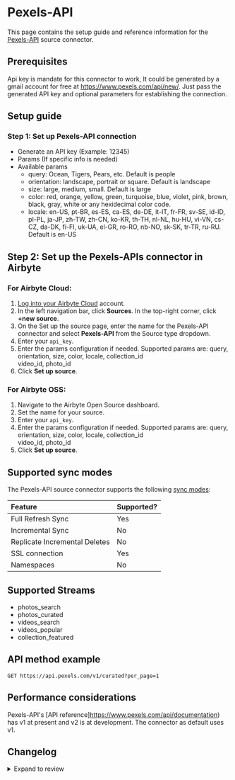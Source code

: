 # Pexels-API

This page contains the setup guide and reference information for the [Pexels-API](https://www.pexels.com/api/documentation) source connector.

## Prerequisites

Api key is mandate for this connector to work, It could be generated by a gmail account for free at https://www.pexels.com/api/new/.
Just pass the generated API key and optional parameters for establishing the connection.

## Setup guide

### Step 1: Set up Pexels-API connection

- Generate an API key (Example: 12345)
- Params (If specific info is needed)
- Available params
  - query: Ocean, Tigers, Pears, etc. Default is people
  - orientation: landscape, portrait or square. Default is landscape
  - size: large, medium, small. Default is large
  - color: red, orange, yellow, green, turquoise, blue, violet, pink, brown, black, gray, white or any hexidecimal color code.
  - locale: en-US, pt-BR, es-ES, ca-ES, de-DE, it-IT, fr-FR, sv-SE, id-ID, pl-PL, ja-JP, zh-TW, zh-CN, ko-KR, th-TH, nl-NL, hu-HU, vi-VN, cs-CZ, da-DK, fi-FI, uk-UA, el-GR, ro-RO, nb-NO, sk-SK, tr-TR, ru-RU. Default is en-US

## Step 2: Set up the Pexels-APIs connector in Airbyte

### For Airbyte Cloud:

1. [Log into your Airbyte Cloud](https://cloud.airbyte.com/workspaces) account.
2. In the left navigation bar, click **Sources**. In the top-right corner, click **+new source**.
3. On the Set up the source page, enter the name for the Pexels-API connector and select **Pexels-API** from the Source type dropdown.
4. Enter your `api_key`.
5. Enter the params configuration if needed. Supported params are: query, orientation, size, color, locale, collection_id \
   video_id, photo_id
6. Click **Set up source**.

### For Airbyte OSS:

1. Navigate to the Airbyte Open Source dashboard.
2. Set the name for your source.
3. Enter your `api_key`.
4. Enter the params configuration if needed. Supported params are: query, orientation, size, color, locale, collection_id \
   video_id, photo_id
5. Click **Set up source**.

## Supported sync modes

The Pexels-API source connector supports the following [sync modes](https://docs.airbyte.com/cloud/core-concepts#connection-sync-modes):

| Feature                       | Supported? |
| :---------------------------- | :--------- |
| Full Refresh Sync             | Yes        |
| Incremental Sync              | No         |
| Replicate Incremental Deletes | No         |
| SSL connection                | Yes        |
| Namespaces                    | No         |

## Supported Streams

- photos_search
- photos_curated
- videos_search
- videos_popular
- collection_featured

## API method example

`GET https://api.pexels.com/v1/curated?per_page=1`

## Performance considerations

Pexels-API's [API reference]https://www.pexels.com/api/documentation) has v1 at present and v2 is at development. The connector as default uses v1.

## Changelog

<details>
  <summary>Expand to review</summary>

| Version | Date       | Pull Request                                            | Subject        |
| :------ | :--------- | :------------------------------------------------------ | :------------- |
| 0.2.10 | 2025-02-01 | [52990](https://github.com/airbytehq/airbyte/pull/52990) | Update dependencies |
| 0.2.9 | 2025-01-25 | [52533](https://github.com/airbytehq/airbyte/pull/52533) | Update dependencies |
| 0.2.8 | 2025-01-18 | [51923](https://github.com/airbytehq/airbyte/pull/51923) | Update dependencies |
| 0.2.7 | 2025-01-11 | [51374](https://github.com/airbytehq/airbyte/pull/51374) | Update dependencies |
| 0.2.6 | 2024-12-28 | [50680](https://github.com/airbytehq/airbyte/pull/50680) | Update dependencies |
| 0.2.5 | 2024-12-21 | [50274](https://github.com/airbytehq/airbyte/pull/50274) | Update dependencies |
| 0.2.4 | 2024-12-14 | [49708](https://github.com/airbytehq/airbyte/pull/49708) | Update dependencies |
| 0.2.3 | 2024-12-12 | [49324](https://github.com/airbytehq/airbyte/pull/49324) | Update dependencies |
| 0.2.2 | 2024-12-11 | [47678](https://github.com/airbytehq/airbyte/pull/47678) | Starting with this version, the Docker image is now rootless. Please note that this and future versions will not be compatible with Airbyte versions earlier than 0.64 |
| 0.2.1 | 2024-08-16 | [44196](https://github.com/airbytehq/airbyte/pull/44196) | Bump source-declarative-manifest version |
| 0.2.0 | 2024-08-15 | [44097](https://github.com/airbytehq/airbyte/pull/44097) | Refactor connector to manifest-only format |
| 0.1.14 | 2024-08-12 | [43817](https://github.com/airbytehq/airbyte/pull/43817) | Update dependencies |
| 0.1.13 | 2024-08-03 | [43057](https://github.com/airbytehq/airbyte/pull/43057) | Update dependencies |
| 0.1.12 | 2024-07-27 | [42767](https://github.com/airbytehq/airbyte/pull/42767) | Update dependencies |
| 0.1.11 | 2024-07-20 | [42204](https://github.com/airbytehq/airbyte/pull/42204) | Update dependencies |
| 0.1.10 | 2024-07-15 | [38930](https://github.com/airbytehq/airbyte/pull/38930) | Make compatible with builder |
| 0.1.9 | 2024-07-13 | [41932](https://github.com/airbytehq/airbyte/pull/41932) | Update dependencies |
| 0.1.8 | 2024-07-10 | [41349](https://github.com/airbytehq/airbyte/pull/41349) | Update dependencies |
| 0.1.7 | 2024-07-09 | [41077](https://github.com/airbytehq/airbyte/pull/41077) | Update dependencies |
| 0.1.6 | 2024-07-06 | [40946](https://github.com/airbytehq/airbyte/pull/40946) | Update dependencies |
| 0.1.5 | 2024-06-25 | [40490](https://github.com/airbytehq/airbyte/pull/40490) | Update dependencies |
| 0.1.4 | 2024-06-22 | [39971](https://github.com/airbytehq/airbyte/pull/39971) | Update dependencies |
| 0.1.3 | 2024-06-06 | [39216](https://github.com/airbytehq/airbyte/pull/39216) | [autopull] Upgrade base image to v1.2.2 |
| 0.1.2 | 2024-05-21 | [38458](https://github.com/airbytehq/airbyte/pull/38458) | [autopull] base image + poetry + up_to_date |
| 0.1.1 | 2024-05-21 | [38458](https://github.com/airbytehq/airbyte/pull/38458) | [autopull] base image + poetry + up_to_date |
| 0.1.0 | 2022-11-02 | [Init](https://github.com/airbytehq/airbyte/pull/18854)  | Initial commit |

</details>
